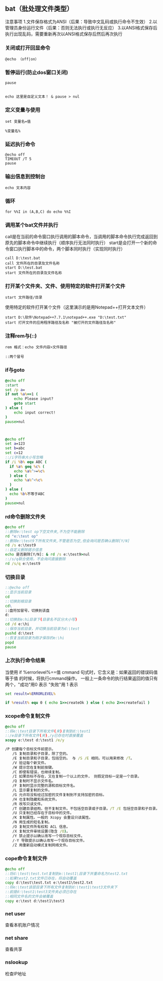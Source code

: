 ## bat（批处理文件类型）
注意事项
1.文件保存格式为ANSI（后果：导致中文乱码或执行命令不生效）
2.以管理员身份运行文件（后果：否则无法执行或执行无反应）
3.以ANSI格式保存后执行出现乱码，需要重新再次以ANSI格式保存后然后再次执行

### 关闭或打开回显命令
```
@echo （off|on）

```

### 暂停运行(防止dos窗口关闭)
```
pause


echo 这里是自定义文本！ & pause > nul

```

### 定义变量与使用
```
set 变量名=值

%变量名%
```

### 延迟执行命令
```
@echo off
TIMEOUT /T 5
pause

```

### 输出信息到控制台
```
echo 文本内容
```

### 循环
```
for %%I in (A,B,C) do echo %%I
```

### 调用某个bat文件并执行
call是在当前的命令窗口执行调用的脚本命令，当调用的脚本命令执行完成返回到原先的脚本命令中继续执行（顺序执行无法同时执行）
start是会打开一个新的命令窗口执行脚本中的命令，两个脚本同时执行（实现同时执行）

```
call D:\test.bat
call 文件所在的目录及文件名称
start D:\test.bat
start 文件所在的目录及文件名称
```

### 打开某个文件夹、文件、使用特定的软件打开某个文件
```
start 文件路径/目录
```
使用特定的软件打开某个文件（这里演示的是用Notepad++打开文本文件）
```
start D:\软件\Notepad++7.7.1\notepad++.exe "D:\test.txt"
start 打开文件的应用程序路径及名称 "被打开的文件路径及名称"
```

### 注释rem与(::)
```
rem 格式：echo 文件内容>文件路径

::两个冒号
```

### if与goto
```bat
@echo off
:start
set /p a=
if not %a%==1 (
	echo Please input?
	goto start
) else (
	echo input correct!
)
pause>nul



@echo off
set a=123
set b=abc
set c=12
::/i字符串大小写忽略
if /i %b% equ ABC (
  if %a% geq %c% (
    echo %a%^>=%c%
  ) else (
    echo %a%^<%c%
  )
) else (
  echo %b%不等于ABC
)
pause>nul
```

### rd命令删除文件夹
```bat
@echo off
::删除e:\test op下空文件夹,不为空不能删除
rd "e:\test op"
::删除e:\test9下所有文件夹,不管是否为空,但会询问是否确认删除[Y/N]
rd /s e:\test9
::自定义删除提示信息
echo 是否删除[Y/N]: & rd /s e:\test9>nul
::/s/q联合使用，不会询问直接删除
rd /s/q e:\test9
```

### 切换目录
```bat
::@echo off
::显示当前目录
cd
::切换到根目录
cd\
::盘符加冒号，切换到该盘
d:
::切换到e:hi目录下(目录名不区分大小写)
cd /d e:\hi
::保存当前目录，并切换当前目录为d:\test
pushd d:\test
::恢复当前目录为刚才保存的e:\hi
popd
pause
```

### 上次执行命令结果
当使用 if %errorlevel%==值 cmmand  句式时，它含义是：如果返回的错误码值等于值 的时候，将执行cmmand操作。
一般上一条命令的执行结果返回的值只有两个，"成功"用0 表示 "失败"用 1 表示
```bat
set result=%ERRORLEVEL%

if %result% equ 0 ( echo 1>>createOk ) else ( echo 2>>createfail )
```

### xcope命令复制文件
```bat
@echo off
::将e:\test目录下所有文件(夹)复制到d:\test1
::/e目录下所有文件(夹),/y已存在时直接覆盖
xcopy e:\test d:\test1 /e/y

/P 创建每个目标文件前提示。
　　/S 复制目录和子目录，除了空的。
　　/E 复制目录和子目录，包括空的。 与 /S /E 相同。可以用来修改 /T。
　　/V 验证每个新文件。
　　/W 提示您在复制前按键。
　　/C 即使有错误，也继续复制。
　　/I 如果目标不存在，又在复制一个以上的文件， 则假定目标一定是一个目录。
　　/Q 复制时不显示文件名。
　　/F 复制时显示完整的源和目标文件名。
　　/L 显示要复制的文件。
　　/G 允许将没有经过加密的文件复制到不支持加密的目标。
　　/H 也复制隐藏和系统文件。
　　/R 改写只读文件。
　　/T 创建目录结构，但不复制文件。不包括空目录或子目录。/T /E 包括空目录和子目录。
　　/U 只复制已经存在于目标中的文件。
　　/K 复制属性。一般的 Xcopy 会重设只读属性。
　　/N 用生成的短名复制。
　　/O 复制文件所有权和 ACL 信息。
　　/X 复制文件审核设置(隐含 /O)。
　　/Y 禁止提示以确认改写一个现存目标文件。
　　/-Y 导致提示以确认改写一个现存目标文件。
　　/Z 用重新启动模式复制网络文件。

```

### cope命令复制文件
```bat
@echo off
::将d:\test\test.txt复制到e:\test1\目录下并重命名为test2.txt
::如果test2.txt文件已存在，将自动覆盖
copy d:\test\test.txt e:\test1\test2.txt
::将e:\test该层目录下所有文件复制到d:\test1\test3文件夹下
::前提d:\test1\test3文件夹必须已存在
::相同文件名的文件会被覆盖
copy e:\test d:\test1\test3
```

### net user 
查看本机账户情况

### net share
查看共享

### nslookup
检查IP地址

